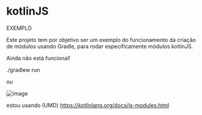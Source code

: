 # kotlinJS

EXEMPLO

Este projeto tem por objetivo ser um exemplo do funcionamento da criação de módulos usando Gradle, para rodar especificamente módulos kotlinJS.

Ainda não está funcional!

./gradlew run

ou

![image](https://user-images.githubusercontent.com/10074066/112985145-33e77380-9136-11eb-812c-3abf893d370e.png)

estou usando (UMD)
https://kotlinlang.org/docs/js-modules.html